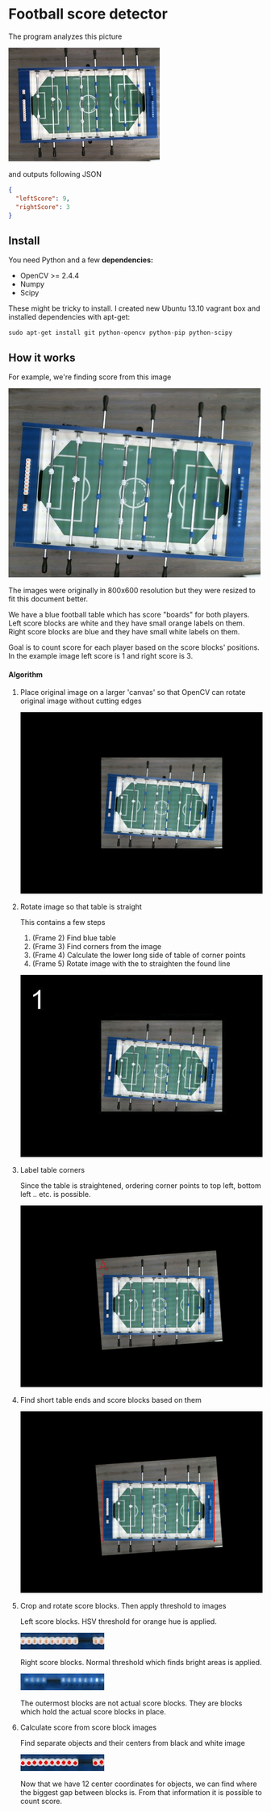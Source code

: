 # Football score detector

The program analyzes this picture

![table](docs/table.jpg)

and outputs following JSON

```json
{
  "leftScore": 9,
  "rightScore": 3
}
```

## Install

You need Python and a few **dependencies:**

- OpenCV >= 2.4.4
- Numpy
- Scipy

These might be tricky to install. I created new Ubuntu 13.10 vagrant box and installed dependencies with apt-get:

    sudo apt-get install git python-opencv python-pip python-scipy


## How it works

For example, we're finding score from this image

![](docs/algorithm/testdata.jpg)

The images were originally in 800x600 resolution but they were resized to fit this document better.

We have a blue football table which has score "boards" for both players. Left score blocks are white and they have small orange labels on them. Right score blocks are blue and they have small white labels on them.

Goal is to count score for each player based on the score blocks' positions. In the example image left score is 1 and right score is 3.

#### Algorithm

1. Place original image on a larger 'canvas' so that OpenCV can rotate original image without cutting edges

    ![](docs/algorithm/large.jpg)

2. Rotate image so that table is straight

    This contains a few steps

    1. (Frame 2) Find blue table
    2. (Frame 3) Find corners from the image
    3. (Frame 4) Calculate the lower long side of table of corner points
    4. (Frame 5) Rotate image with the to straighten the found line

    ![](docs/algorithm/straighten_table.gif)

3. Label table corners

    Since the table is straightened, ordering corner points to top left, bottom left .. etc. is possible.

    ![](docs/algorithm/label_corners.gif)

4. Find short table ends and score blocks based on them

    ![](docs/algorithm/find_score_blocks.gif)

5. Crop and rotate score blocks. Then apply threshold to images

    Left score blocks. HSV threshold for orange hue is applied.

    ![](docs/algorithm/left_threshold.gif)

    Right score blocks. Normal threshold which finds bright areas is applied.

    ![](docs/algorithm/right_threshold.gif)

    The outermost blocks are not actual score blocks. They are blocks which hold the actual score blocks in place.

6. Calculate score from score block images

    Find separate objects and their centers from black and white image

    ![](docs/algorithm/centers_left.jpg)

    Now that we have 12 center coordinates for objects, we can find where the biggest gap between blocks is. From that information it is possible to count score.



